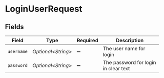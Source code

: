 # LoginUserRequest


## Fields

| Field                                | Type                                 | Required                             | Description                          |
| ------------------------------------ | ------------------------------------ | ------------------------------------ | ------------------------------------ |
| `username`                           | *Optional\<String>*                  | :heavy_minus_sign:                   | The user name for login              |
| `password`                           | *Optional\<String>*                  | :heavy_minus_sign:                   | The password for login in clear text |
